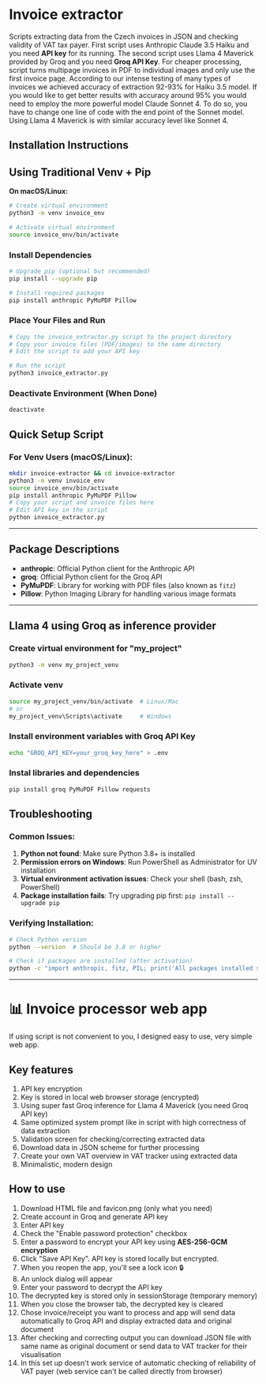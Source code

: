 # Invoice extractor
Scripts extracting data from the Czech invoices in JSON and checking validity of VAT tax payer. First script uses Anthropic Claude 3.5 Haiku and you need **API key** for its running. The second script uses Llama 4 Maverick provided by Groq and you need **Groq API Key**. For cheaper processing, script turns multipage invoices in PDF to individual images and only use the first invoice page. According to our intense testing of many types of invoices we achieved accuracy of extraction 92-93% for Haiku 3.5 model. If you would like to get better results with accuracy around 95% you would need to employ the more powerful model Claude Sonnet 4. To do so, you have to change one line of code with the end point of the Sonnet model. Using Llama 4 Maverick is with similar accuracy level like Sonnet 4.  

## Installation Instructions

## Using Traditional Venv + Pip

**On macOS/Linux:**
```bash
# Create virtual environment
python3 -m venv invoice_env

# Activate virtual environment
source invoice_env/bin/activate
```

###  Install Dependencies
```bash
# Upgrade pip (optional but recommended)
pip install --upgrade pip

# Install required packages
pip install anthropic PyMuPDF Pillow
```

### Place Your Files and Run
```bash
# Copy the invoice_extractor.py script to the project directory
# Copy your invoice files (PDF/images) to the same directory
# Edit the script to add your API key

# Run the script
python3 invoice_extractor.py
```

### Deactivate Environment (When Done)
```bash
deactivate
```

## Quick Setup Script

### For Venv Users (macOS/Linux):
```bash
mkdir invoice-extractor && cd invoice-extractor
python3 -m venv invoice_env
source invoice_env/bin/activate
pip install anthropic PyMuPDF Pillow
# Copy your script and invoice files here
# Edit API key in the script
python invoice_extractor.py
```

---

## Package Descriptions

- **anthropic**: Official Python client for the Anthropic API
- **groq**: Official Python client for the Groq API 
- **PyMuPDF**: Library for working with PDF files (also known as `fitz`)
- **Pillow**: Python Imaging Library for handling various image formats

---

## Llama 4 using Groq as inference provider

### Create virtual environment for "my_project"
```bash
python3 -m venv my_project_venv
```
### Activate venv
```bash
source my_project_venv/bin/activate  # Linux/Mac
# or
my_project_venv\Scripts\activate     # Windows
```
### Install environment variables with Groq API Key 
```bash
echo "GROQ_API_KEY=your_groq_key_here" > .env
```
### Instal libraries and dependencies
```bash
pip install groq PyMuPDF Pillow requests
```

## Troubleshooting

### Common Issues:

1. **Python not found**: Make sure Python 3.8+ is installed
2. **Permission errors on Windows**: Run PowerShell as Administrator for UV installation
3. **Virtual environment activation issues**: Check your shell (bash, zsh, PowerShell)
4. **Package installation fails**: Try upgrading pip first: `pip install --upgrade pip`

### Verifying Installation:
```bash
# Check Python version
python --version  # Should be 3.8 or higher

# Check if packages are installed (after activation)
python -c "import anthropic, fitz, PIL; print('All packages installed successfully!')"
```
---

# 📊 Invoice processor web app

If using script is not convenient to you, I designed easy to use, very simple web app.

## Key features

1. API key encryption 
2. Key is stored in local web browser storage (encrypted)
3. Using super fast Groq inference for Llama 4 Maverick (you need Groq API key)
4. Same optimized system prompt like in script with high correctness of data extraction 
5. Validation screen for checking/correcting extracted data
6. Download data in JSON scheme for further processing
7. Create your own VAT overview in VAT tracker using extracted data 
8. Minimalistic, modern design

## How to use

1. Download HTML file and favicon.png (only what you need)
2. Create account in Groq and generate API key
3. Enter API key
4. Check the "Enable password protection" checkbox
5. Enter a password to encrypt your API key using **AES-256-GCM encryption**
6. Click "Save API Key". API key is stored locally but encrypted.
7. When you reopen the app, you'll see a lock icon 🔒
8. An unlock dialog will appear
9. Enter your password to decrypt the API key
10. The decrypted key is stored only in sessionStorage (temporary memory)
11. When you close the browser tab, the decrypted key is cleared
12. Chose invoice/receipt you want to process and app will send data automatically to Groq API and display extracted data and original document
13. After checking and correcting output you can download JSON file with same name as original document or send data to VAT tracker for their visualisation
14. In this set up doesn't work service of automatic checking of reliability of VAT payer (web service can't be called directly from browser)      
